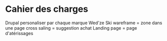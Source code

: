 # Cahier des charges

Drupal
personaliser par chaque marque
Wed'ze Ski
wareframe = zone dans une page
cross saling = suggestion achat
Landing page = page d'atérissages




